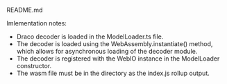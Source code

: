 README.md

Imlementation notes:
- Draco decoder is loaded in the ModelLoader.ts file.
- The decoder is loaded using the WebAssembly.instantiate() method, which allows for asynchronous loading of the decoder module.
- The decoder is registered with the WebIO instance in the ModelLoader constructor.
- The wasm file must be in the directory as the index.js rollup output.



